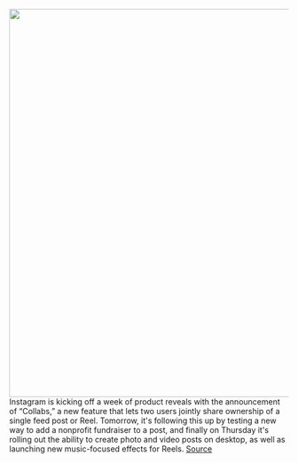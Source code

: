 <img src='https://cdn.vox-cdn.com/thumbor/ZVwWOwQXE5N-rDcbR0j_RMc9VCo=/0x0:1581x1055/1200x800/filters:focal(665x402:917x654)/cdn.vox-cdn.com/uploads/chorus_image/image/70015439/Collab_Post_Accept_or_Decline_Flow.0.png' width='700px' /><br/>
Instagram is kicking off a week of product reveals with the announcement of “Collabs,” a new feature that lets two users jointly share ownership of a single feed post or Reel. Tomorrow, it's following this up by testing a new way to add a nonprofit fundraiser to a post, and finally on Thursday it's rolling out the ability to create photo and video posts on desktop, as well as launching new music-focused effects for Reels.
<a href='https://www.theverge.com/2021/10/19/22734118/instagram-collabs-desktop-posts-superbeat-dynamic-3d-lyrics-product-week'> Source <a/>